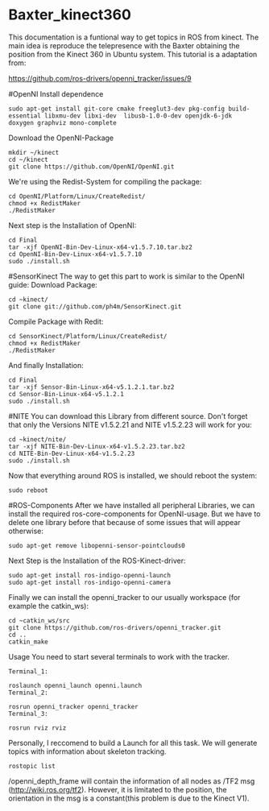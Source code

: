 # Baxter_kinect360
This documentation is a funtional way to get topics in ROS from kinect. The main idea is reproduce the telepresence with the Baxter obtaining the position from the Kinect 360 in Ubuntu system. This tutorial is a adaptation from:

https://github.com/ros-drivers/openni_tracker/issues/9

#OpenNI
Install dependence
```
sudo apt-get install git-core cmake freeglut3-dev pkg-config build-essential libxmu-dev libxi-dev  libusb-1.0-0-dev openjdk-6-jdk
doxygen graphviz mono-complete
```
Download the OpenNI-Package

```
mkdir ~/kinect
cd ~/kinect
git clone https://github.com/OpenNI/OpenNI.git
```
We're using the Redist-System for compiling the package:

```
cd OpenNI/Platform/Linux/CreateRedist/
chmod +x RedistMaker
./RedistMaker
```
Next step is the Installation of OpenNI:

```
cd Final
tar -xjf OpenNI-Bin-Dev-Linux-x64-v1.5.7.10.tar.bz2
cd OpenNI-Bin-Dev-Linux-x64-v1.5.7.10
sudo ./install.sh
```

#SensorKinect
The way to get this part to work is similar to the OpenNI guide:
Download Package:
```
cd ~kinect/
git clone git://github.com/ph4m/SensorKinect.git
```
Compile Package with Redit:
```
cd SensorKinect/Platform/Linux/CreateRedist/
chmod +x RedistMaker
./RedistMaker
```
And finally Installation:
```
cd Final
tar -xjf Sensor-Bin-Linux-x64-v5.1.2.1.tar.bz2
cd Sensor-Bin-Linux-x64-v5.1.2.1
sudo ./install.sh
```
#NITE
You can download this Library from different source. Don't forget that only the Versions NITE v1.5.2.21 and NITE v1.5.2.23 will work for you:
```
cd ~kinect/nite/
tar -xjf NITE-Bin-Dev-Linux-x64-v1.5.2.23.tar.bz2
cd NITE-Bin-Dev-Linux-x64-v1.5.2.23
sudo ./install.sh
```
Now that everything around ROS is installed, we should reboot the system:
```
sudo reboot
```
#ROS-Components
After we have installed all peripheral Libraries, we can install the required ros-core-components for OpenNI-usage. But we have to delete one library before that because of some issues that will appear otherwise:
```
sudo apt-get remove libopenni-sensor-pointclouds0
```
Next Step is the Installation of the ROS-Kinect-driver:
```
sudo apt-get install ros-indigo-openni-launch
sudo apt-get install ros-indigo-openni-camera
```
Finally we can install the openni_tracker to our usually workspace (for example the catkin_ws):
```
cd ~catkin_ws/src
git clone https://github.com/ros-drivers/openni_tracker.git 
cd ..
catkin_make
```
Usage
You need to start several terminals to work with the tracker.
```
Terminal_1:

roslaunch openni_launch openni.launch
Terminal_2:

rosrun openni_tracker openni_tracker
Terminal_3:

rosrun rviz rviz
```
Personally, I reccomend to build a Launch for all this task. We will generate topics with information about skeleton tracking. 
```
rostopic list
```
/openni_depth_frame will contain the information of all nodes as /TF2 msg (http://wiki.ros.org/tf2). However, it is limitated to the position, the orientation in the msg is a constant(this problem is due to the Kinect V1). 

